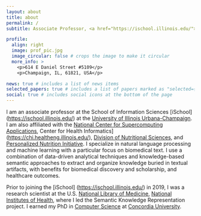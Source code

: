 ```yaml
---
layout: about
title: about
permalink: /
subtitle: Associate Professor, <a href="https://ischool.illinois.edu/">iSchool</a>, UIUC

profile:
  align: right
  image: prof_pic.jpg
  image_circular: false # crops the image to make it circular
  more_info: >
    <p>614 E Daniel Street #5109</p>
    <p>Champaign, IL, 61821, USA</p>

news: true # includes a list of news items
selected_papers: true # includes a list of papers marked as "selected={true}"
social: true # includes social icons at the bottom of the page
---
```


I am an associate professor at the School of Information Sciences [iSchool] (https://ischool.illinois.edu/) at the [University of Illinois Urbana-Champaign](https://illinois.edu/). I am also affiliated with the [National Center for Supercomputing Applications](https://www.ncsa.illinois.edu/), Center for Health Informatics](https://chi.healtheng.illinois.edu/), [Division of Nutritional Sciences](https://nutrsci.illinois.edu/), and [Personalized Nutrition Initiative](https://personalizednutrition.research.illinois.edu/). I specialize in natural language processing and machine learning with a particular focus on biomedical text. I use a combination of data-driven analytical techniques and knowledge-based semantic approaches to extract and organize knowledge buried in textual artifacts, with benefits for biomedical discovery and scholarship, and healthcare outcomes.

Prior to joining the [iSchool] (https://ischool.illinois.edu/) in 2019, I was a research scientist at the U.S. [National Library of Medicine](https://www.nlm.nih.gov/), [National Institutes of Health](https://www.nih.gov/), where I led the Semantic Knowledge Representation project. I earned my PhD in [Computer Science](https://www.concordia.ca/ginacody/computer-science-software-eng.html) at [Concordia University](https://www.concordia.ca/). 

